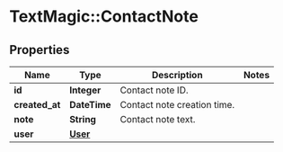 # TextMagic::ContactNote

## Properties
Name | Type | Description | Notes
------------ | ------------- | ------------- | -------------
**id** | **Integer** | Contact note ID. | 
**created_at** | **DateTime** | Contact note creation time. | 
**note** | **String** | Contact note text. | 
**user** | [**User**](User.md) |  | 


